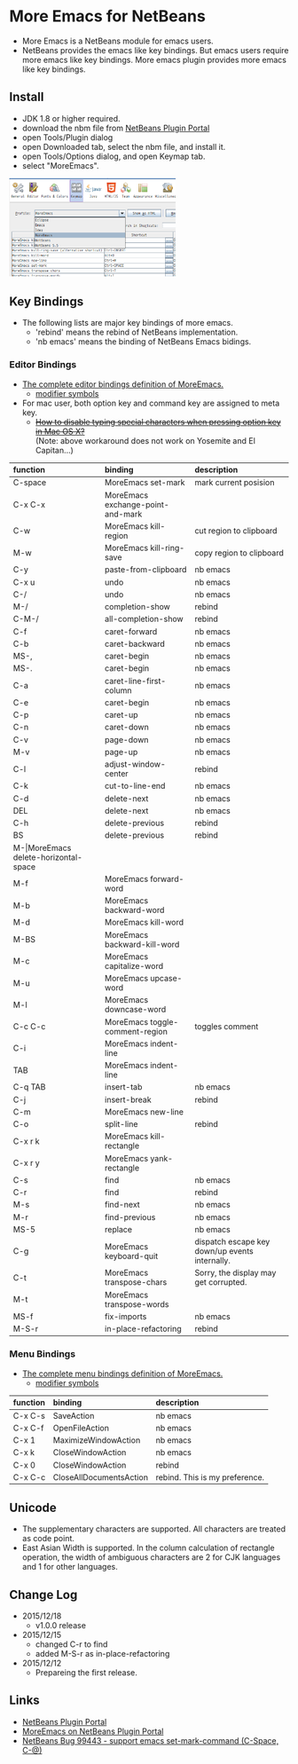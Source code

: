 # More Emacs for NetBeans

* More Emacs is a NetBeans module for emacs users.
* NetBeans provides the emacs like key bindings.
 But emacs users require more emacs like key bindings.
 More emacs plugin provides more emacs like key bindings.

## Install

* JDK 1.8 or higher required.
* download the nbm file from [NetBeans Plugin Portal](http://plugins.netbeans.org/plugin/62006/moreemacs)
* open Tools/Plugin dialog
* open Downloaded tab, select the nbm file, and install it.
* open Tools/Options dialog, and open Keymap tab.
* select "MoreEmacs".

<img src="moreemacsnb.png" width="300">

## Key Bindings

* The following lists are major key bindings of more emacs.
    * 'rebind' means the rebind of NetBeans implementation.
    * 'nb emacs' means the binding of NetBeans Emacs bidings.

### Editor Bindings

* [The complete editor bindings definition of MoreEmacs.](https://github.com/yas99en/moreemacsnb/blob/master/core/src/io/github/yas99en/moreemacsnb/core/actions/MoreEmacs-keybindings.xml)
    * [modifier symbols](http://bits.netbeans.org/8.0/javadoc/org-openide-util/org/openide/util/Utilities.html#stringToKey(java.lang.String))
* For mac user, both option key and command key are assigned to meta key.
    * ~~[How to disable typing special characters when pressing option key in Mac OS X?](http://stackoverflow.com/questions/11876485/how-to-disable-typing-special-characters-when-pressing-option-key-in-mac-os-x)~~  
    (Note: above workaround does not work on Yosemite and El Capitan...)

|function|	binding|	description|
|:-----------|:------------|:------------|
|C-space|MoreEmacs set-mark|mark current posision|
|C-x C-x|MoreEmacs exchange-point-and-mark||
|C-w|MoreEmacs kill-region|cut region to clipboard|
|M-w|MoreEmacs kill-ring-save|copy region to clipboard|
|C-y|paste-from-clipboard|nb emacs|
|C-x u|undo|nb emacs|
|C-/|undo|nb emacs|
|M-/|completion-show|rebind|
|C-M-/|all-completion-show|rebind|
|C-f|caret-forward|nb emacs|
|C-b|caret-backward|nb emacs|
|MS-,|caret-begin|nb emacs|
|MS-.|caret-begin|nb emacs|
|C-a|caret-line-first-column|nb emacs|
|C-e|caret-begin|nb emacs|
|C-p|caret-up|nb emacs|
|C-n|caret-down|nb emacs|
|C-v|page-down|nb emacs|
|M-v|page-up|nb emacs|
|C-l|adjust-window-center|rebind|
|C-k|cut-to-line-end|nb emacs|
|C-d|delete-next|nb emacs|
|DEL|delete-next|nb emacs|
|C-h|delete-previous|rebind|
|BS|delete-previous|rebind|
|M-\\|MoreEmacs delete-horizontal-space||
|M-f|MoreEmacs forward-word||
|M-b|MoreEmacs backward-word||
|M-d|MoreEmacs kill-word||
|M-BS|MoreEmacs backward-kill-word||
|M-c|MoreEmacs capitalize-word||
|M-u|MoreEmacs upcase-word||
|M-l|MoreEmacs downcase-word||
|C-c C-c|MoreEmacs toggle-comment-region|toggles comment|
|C-i|MoreEmacs indent-line||
|TAB|MoreEmacs indent-line||
|C-q TAB|insert-tab|nb emacs|
|C-j|insert-break|rebind|
|C-m|MoreEmacs new-line||
|C-o|split-line|rebind|
|C-x r k|MoreEmacs kill-rectangle||
|C-x r y|MoreEmacs yank-rectangle||
|C-s|find|nb emacs|
|C-r|find|rebind|
|M-s|find-next|nb emacs|
|M-r|find-previous|nb emacs|
|MS-5|replace|nb emacs|
|C-g|MoreEmacs keyboard-quit|dispatch escape key down/up events internally.|
|C-t|MoreEmacs transpose-chars|Sorry, the display may get corrupted.|
|M-t|MoreEmacs transpose-words||
|MS-f|fix-imports|nb emacs|
|M-S-r|in-place-refactoring|rebind|

### Menu Bindings

* [The complete menu bindings definition of MoreEmacs.](https://github.com/yas99en/moreemacsnb/blob/master/core/src/io/github/yas99en/moreemacsnb/core/layer.xml)
    * [modifier symbols](http://bits.netbeans.org/8.0/javadoc/org-openide-util/org/openide/util/Utilities.html#stringToKey(java.lang.String))

|function|	binding|	description|
|:-----------|:------------|:------------|
|C-x C-s|SaveAction|nb emacs|
|C-x C-f|OpenFileAction|nb emacs|
|C-x 1|MaximizeWindowAction|nb emacs|
|C-x k|CloseWindowAction|nb emacs|
|C-x 0|CloseWindowAction|rebind|
|C-x C-c|CloseAllDocumentsAction|rebind. This is my preference.|

## Unicode

* The supplementary characters are supported. All characters are treated as code point.
* East Asian Width is supported. In the column calculation of rectangle operation, the width of ambiguous characters are 2 for CJK languages and 1 for other languages.


## Change Log

* 2015/12/18
  * v1.0.0 release
* 2015/12/15
  * changed C-r to find
  * added M-S-r as in-place-refactoring
* 2015/12/12
  * Prepareing the first release.

## Links

* [NetBeans Plugin Portal](http://plugins.netbeans.org/)
* [MoreEmacs on NetBeans Plugin Portal](http://plugins.netbeans.org/plugin/62006/moreemacs)
* [NetBeans Bug 99443 - support emacs set-mark-command (C-Space, C-@)](https://netbeans.org/bugzilla/show_bug.cgi?id=99443)
